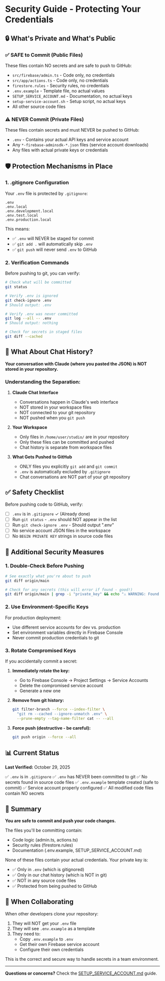 # Security Guide - Protecting Your Credentials

## 🔒 What's Private and What's Public

### ✅ SAFE to Commit (Public Files)
These files contain NO secrets and are safe to push to GitHub:

- `src/firebase/admin.ts` - Code only, no credentials
- `src/app/actions.ts` - Code only, no credentials
- `firestore.rules` - Security rules, no credentials
- `.env.example` - Template file, no actual values
- `SETUP_SERVICE_ACCOUNT.md` - Documentation, no actual keys
- `setup-service-account.sh` - Setup script, no actual keys
- All other source code files

### ⚠️ NEVER Commit (Private Files)
These files contain secrets and must NEVER be pushed to GitHub:

- `.env` - Contains your actual API keys and service account
- Any `*-firebase-adminsdk-*.json` files (service account downloads)
- Any files with actual private keys or credentials

## 🛡️ Protection Mechanisms in Place

### 1. .gitignore Configuration
Your `.env` file is protected by `.gitignore`:

```gitignore
.env
.env.local
.env.development.local
.env.test.local
.env.production.local
```

This means:
- ✅ `.env` will NEVER be staged for commit
- ✅ `git add .` will automatically skip `.env`
- ✅ `git push` will never send `.env` to GitHub

### 2. Verification Commands

Before pushing to git, you can verify:

```bash
# Check what will be committed
git status

# Verify .env is ignored
git check-ignore .env
# Should output: .env

# Verify .env was never committed
git log --all -- .env
# Should output: nothing

# Check for secrets in staged files
git diff --cached
```

## 🚨 What About Chat History?

**Your conversation with Claude (where you pasted the JSON) is NOT stored in your repository.**

### Understanding the Separation:

1. **Claude Chat Interface**
   - Conversations happen in Claude's web interface
   - NOT stored in your workspace files
   - NOT connected to your git repository
   - NOT pushed when you `git push`

2. **Your Workspace**
   - Only files in `/home/user/studio/` are in your repository
   - Only these files can be committed and pushed
   - Chat history is separate from workspace files

3. **What Gets Pushed to GitHub**
   - ONLY files you explicitly `git add` and `git commit`
   - `.env` is automatically excluded by `.gitignore`
   - Chat conversations are NOT part of your git repository

## ✅ Safety Checklist

Before pushing code to GitHub, verify:

- [ ] `.env` is in `.gitignore` ✓ (Already done)
- [ ] Run `git status` - `.env` should NOT appear in the list
- [ ] Run `git check-ignore .env` - Should output ".env"
- [ ] No service account JSON files in the workspace
- [ ] No `BEGIN PRIVATE KEY` strings in source code files

## 🔐 Additional Security Measures

### 1. Double-Check Before Pushing

```bash
# See exactly what you're about to push
git diff origin/main

# Check for any secrets (this will error if found - good!)
git diff origin/main | grep -i "private_key" && echo "⚠️ WARNING: Found private key!" || echo "✓ No private keys"
```

### 2. Use Environment-Specific Keys

For production deployment:
- Use different service accounts for dev vs. production
- Set environment variables directly in Firebase Console
- Never commit production credentials to git

### 3. Rotate Compromised Keys

If you accidentally commit a secret:

1. **Immediately rotate the key:**
   - Go to Firebase Console → Project Settings → Service Accounts
   - Delete the compromised service account
   - Generate a new one

2. **Remove from git history:**
   ```bash
   git filter-branch --force --index-filter \
     "git rm --cached --ignore-unmatch .env" \
     --prune-empty --tag-name-filter cat -- --all
   ```

3. **Force push (destructive - be careful):**
   ```bash
   git push origin --force --all
   ```

## 📊 Current Status

**Last Verified:** October 29, 2025

✅ `.env` is in `.gitignore`
✅ `.env` has NEVER been committed to git
✅ No secrets found in source code files
✅ `.env.example` template created (safe to commit)
✅ Service account properly configured
✅ All modified code files contain NO secrets

## 🎯 Summary

**You are safe to commit and push your code changes.**

The files you'll be committing contain:
- Code logic (admin.ts, actions.ts)
- Security rules (firestore.rules)
- Documentation (.env.example, SETUP_SERVICE_ACCOUNT.md)

None of these files contain your actual credentials. Your private key is:
- ✅ Only in `.env` (which is gitignored)
- ✅ Only in our chat history (which is NOT in git)
- ✅ NOT in any source code files
- ✅ Protected from being pushed to GitHub

## 🤝 When Collaborating

When other developers clone your repository:

1. They will NOT get your `.env` file
2. They will see `.env.example` as a template
3. They need to:
   - Copy `.env.example` to `.env`
   - Get their own Firebase service account
   - Configure their own credentials

This is the correct and secure way to handle secrets in a team environment.

---

**Questions or concerns?** Check the [SETUP_SERVICE_ACCOUNT.md](SETUP_SERVICE_ACCOUNT.md) guide.
